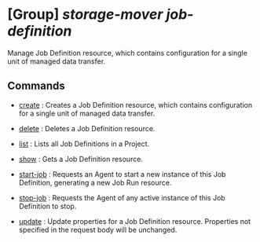 # [Group] _storage-mover job-definition_

Manage Job Definition resource, which contains configuration for a single unit of managed data transfer.

## Commands

- [create](/Commands/storage-mover/job-definition/_create.md)
: Creates a Job Definition resource, which contains configuration for a single unit of managed data transfer.

- [delete](/Commands/storage-mover/job-definition/_delete.md)
: Deletes a Job Definition resource.

- [list](/Commands/storage-mover/job-definition/_list.md)
: Lists all Job Definitions in a Project.

- [show](/Commands/storage-mover/job-definition/_show.md)
: Gets a Job Definition resource.

- [start-job](/Commands/storage-mover/job-definition/_start-job.md)
: Requests an Agent to start a new instance of this Job Definition, generating a new Job Run resource.

- [stop-job](/Commands/storage-mover/job-definition/_stop-job.md)
: Requests the Agent of any active instance of this Job Definition to stop.

- [update](/Commands/storage-mover/job-definition/_update.md)
: Update properties for a Job Definition resource. Properties not specified in the request body will be unchanged.
